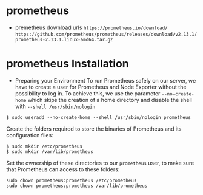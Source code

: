 # prometheus
- premetheus download urls
```https://prometheus.io/download/```
` https://github.com/prometheus/prometheus/releases/download/v2.13.1/prometheus-2.13.1.linux-amd64.tar.gz `

# prometheus Installation
- Preparing your Environment
To run Prometheus safely on our server, we have to create a user for Prometheus and Node Exporter without the possibility to log in. To achieve this, we use the parameter `--no-create-home` which skips the creation of a home directory and disable the shell with `--shell /usr/sbin/nologin`
```
$ sudo useradd --no-create-home --shell /usr/sbin/nologin prometheus
```
Create the folders required to store the binaries of Prometheus and its configuration files:
```
$ sudo mkdir /etc/prometheus
$ sudo mkdir /var/lib/prometheus
```
Set the ownership of these directories to our `prometheus` user, to make sure that Prometheus can access to these folders:
```
sudo chown prometheus:prometheus /etc/prometheus
sudo chown prometheus:prometheus /var/lib/prometheus
```
